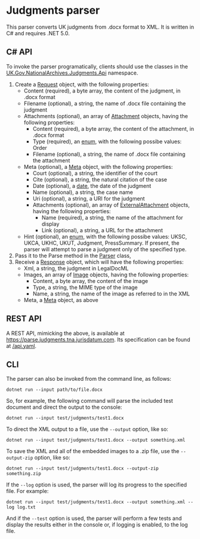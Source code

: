 Judgments parser
================

This parser converts UK judgments from .docx format to XML. It is written in C# and requires .NET 5.0.

C# API
------

To invoke the parser programatically, clients should use the classes in the [UK.Gov.NationalArchives.Judgments.Api](./src/api/) namespace.
1. Create a [Request](./src/api/Request.cs) object, with the following properties:
    - Content (required), a byte array, the content of the judgment, in .docx format
    - Filename (optional), a string, the name of .docx file containing the judgment
    - Attachments (optional), an array of [Attachment](./src/api/Request.cs) objects, having the following properties:
        - Content (required), a byte array, the content of the attachment, in .docx format
        - Type (required), an [enum](./src/api/Request.cs), with the following possibe values: Order
        - Filename (optional), a string, the name of .docx file containing the attachment
    - Meta (optional), a [Meta](./src/api/Meta.cs) object, with the following properties:
        - Court (optional), a string, the identifier of the court
        - Cite (optional), a string, the natural citation of the case
        - Date (optional), a [date](https://datatracker.ietf.org/doc/html/rfc3339#section-5.6), the date of the judgment
        - Name (optional), a string, the case name
        - Uri (optional), a string, a URI for the judgment
        - Attachments (optional), an array of [ExternalAttachment](./src/api/Meta.cs) objects, having the following properties:
            - Name (required), a string, the name of the attachment for display
            - Link (optional), a string, a URL for the attachment
    - Hint (optional), an [enum](./src/api/Parser.cs), with the following possibe values: UKSC, UKCA, UKHC, UKUT, Judgment, PressSummary. If present, the parser will attempt to parse a judgment only of the specified type.
2. Pass it to the Parse method in the [Parser](./src/api/Parser.cs) class,
3. Receive a [Response](./src/api/Response.cs) object, which will have the following properties:
    - Xml, a string, the judgment in LegalDocML
    - Images, an array of [Image](./src/api/Response.cs) objects, having the following properties:
        - Content, a byte array, the content of the image
        - Type, a string, the MIME type of the image
        - Name, a string, the name of the image as referred to in the XML
    - Meta, a [Meta](./src/api/Meta.cs) object, as above


REST API
--------

A REST API, mimicking the above, is available at <https://parse.judgments.tna.jurisdatum.com>. Its specification can be found at [/api.yaml](https://parse.judgments.tna.jurisdatum.com/api.yaml).


CLI
---

The parser can also be invoked from the command line, as follows:

    dotnet run --input path/to/file.docx

So, for example, the following command will parse the included test document and direct the output to the console:

    dotnet run --input test/judgments/test1.docx

To direct the XML output to a file, use the `--output` option, like so:

    dotnet run --input test/judgments/test1.docx --output something.xml

To save the XML and all of the embedded images to a .zip file, use the `--output-zip` option, like so:

    dotnet run --input test/judgments/test1.docx --output-zip something.zip

If the `--log` option is used, the parser will log its progress to the specified file. For example:

    dotnet run --input test/judgments/test1.docx --output something.xml --log log.txt

And if the `--test` option is used, the parser will perform a few tests and display the results either in the console or, if logging is enabled, to the log file.
